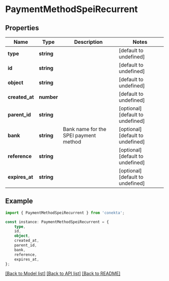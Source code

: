 # PaymentMethodSpeiRecurrent


## Properties

Name | Type | Description | Notes
------------ | ------------- | ------------- | -------------
**type** | **string** |  | [default to undefined]
**id** | **string** |  | [default to undefined]
**object** | **string** |  | [default to undefined]
**created_at** | **number** |  | [default to undefined]
**parent_id** | **string** |  | [optional] [default to undefined]
**bank** | **string** | Bank name for the SPEI payment method | [optional] [default to undefined]
**reference** | **string** |  | [optional] [default to undefined]
**expires_at** | **string** |  | [optional] [default to undefined]

## Example

```typescript
import { PaymentMethodSpeiRecurrent } from 'conekta';

const instance: PaymentMethodSpeiRecurrent = {
    type,
    id,
    object,
    created_at,
    parent_id,
    bank,
    reference,
    expires_at,
};
```

[[Back to Model list]](../README.md#documentation-for-models) [[Back to API list]](../README.md#documentation-for-api-endpoints) [[Back to README]](../README.md)
